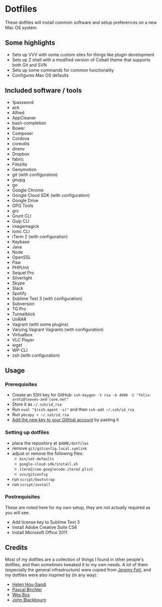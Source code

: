 # Dotfiles

These dotfiles will install common software and setup preferences on a new Mac OS system.

## Some highlights

* Sets up VVV with some custom sites for things like plugin development
* Sets up Z shell with a modified version of Cobalt theme that supports both Git and SVN
* Sets up some commands for common functionality
* Configures Mac OS defaults

## Included software / tools

* 1password
* ack
* Alfred
* AppCleaner
* bash-completion
* Bower
* Composer
* Cordova
* coreutils
* direnv
* Dropbox
* fabric
* Filezilla
* Genymotion
* git (with configuration)
* gnupg
* go
* Google Chrome
* Google Cloud SDK (with configuration)
* Google Drive
* GPG Tools
* grc
* Grunt CLI
* Gulp CLI
* imagemagick
* Ionic CLI
* iTerm 2 (with configuration)
* Keybase
* Java
* Node
* OpenSSL
* Paw
* PHPUnit
* Sequel Pro
* Silverlight
* Skype
* Slack
* Spotify
* Sublime Text 3 (with configuration)
* Subversion
* TG Pro
* Tunnelblick
* UnRAR
* Vagrant (with some plugins)
* Varying Vagrant Vagrants (with configuration)
* Virtualbox
* VLC Player
* wget
* WP-CLI
* zsh (with configuration)

## Usage

### Prerequisites

* Create an SSH key for GitHub: `ssh-keygen -t rsa -b 4096 -C "felix-arntz@leaves-and-love.net"`
* Store it as `~/.ssh/id_rsa`
* Run `eval "$(ssh-agent -s)"` and then `ssh-add ~/.ssh/id_rsa`
* Run `pbcopy < ~/.ssh/id_rsa`
* [Add the new key to your GitHub account](https://github.com/settings/keys) by pasting it

### Setting up dotfiles

* place the repository at `$HOME/dotfiles`
* remove `git/gitconfig.local.symlink`
* adjust or remove the following files:
    * `bin/set-defaults`
    * `google-cloud-sdk/install.sh`
    * `iterm2/com.googlecode.iterm2.plist`
    * `vvv/gitconfig`
* run `script/bootstrap`
* run `script/install`

### Postrequisites

These are noted here for my own setup, they are not actually required as you will see.

* Add license key to Sublime Text 3
* Install Adobe Creative Suite CS6
* Install Microsoft Office 2011

## Credits

Most of my dotfiles are a collection of things I found in other people's dotfiles, and then sometimes tweaked it to my own needs.
A lot of them (especially the general infrastructure) were copied from [Jeremy Felt](https://github.com/jeremyfelt/dotfiles), and my dotfiles were also inspired by (in any way):

* [Helen Hou-Sandí](https://gist.github.com/helen/8493a6b4b57bfbf1ecaf)
* [Pascal Birchler](https://github.com/swissspidy/dotfiles)
* [Wes Bos](https://github.com/wesbos/Cobalt2-iterm)
* [John Blackbourn](https://johnblackbourn.com/my-st3-packages)
